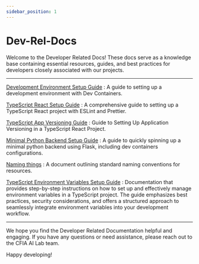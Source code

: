 ```yaml
---
sidebar_position: 1
---
```


# Dev-Rel-Docs

Welcome to the Developer Related Docs! These docs serve as a knowledge base
containing essential resources, guides, and best practices for developers
closely associated with our projects.

---

[Development Environment Setup
Guide](https://github.com/ai-cfia/dev-rel-docs/blob/main/Development-Environment-Setup-Guide/DEV-ENV-SETUP.md)
: A guide to setting up a development environment with Dev Containers.

[TypeScript React Setup
Guide](https://github.com/ai-cfia/dev-rel-docs/blob/main/TypeScript-React-Setup-Guide/REACTSETUP.md)
: A comprehensive guide to setting up a TypeScript React project with ESLint and
Prettier.

[TypeScript App Versioning
Guide](https://github.com/ai-cfia/dev-rel-docs/blob/main/TypeScript-AppVersion/APPVERSION-SETUP.md)
: Guide to Setting Up Application Versioning in a TypeScript React Project.

[Minimal Python Backend Setup
Guide](https://github.com/ai-cfia/dev-rel-docs/blob/main/Minimal-Backend-Setup-Guides/PYTHON-BACKEND-SETUP.md)
: A guide to quickly spinning up a minimal python backend using Flask, including
dev containers configurations.

[Naming
things](https://github.com/ai-cfia/dev-rel-docs/blob/main/adr/008-naming-convention.md)
: A document outlining standard naming conventions for resources.

[TypeScript Environment Variables Setup
Guide](https://github.com/ai-cfia/dev-rel-docs/blob/main/TypeScript-EnvironmentVariables/ENVIRONMENT-VARIABLES-SETUP.md)
: Documentation that provides step-by-step instructions on how to set up and
effectively manage environment variables in a TypeScript project. The guide
emphasizes best practices, security considerations, and offers a structured
approach to seamlessly integrate environment variables into your development
workflow.

---

We hope you find the Developer Related Documentation helpful and engaging. If
you have any questions or need assistance, please reach out to the CFIA AI Lab
team.

Happy developing!
